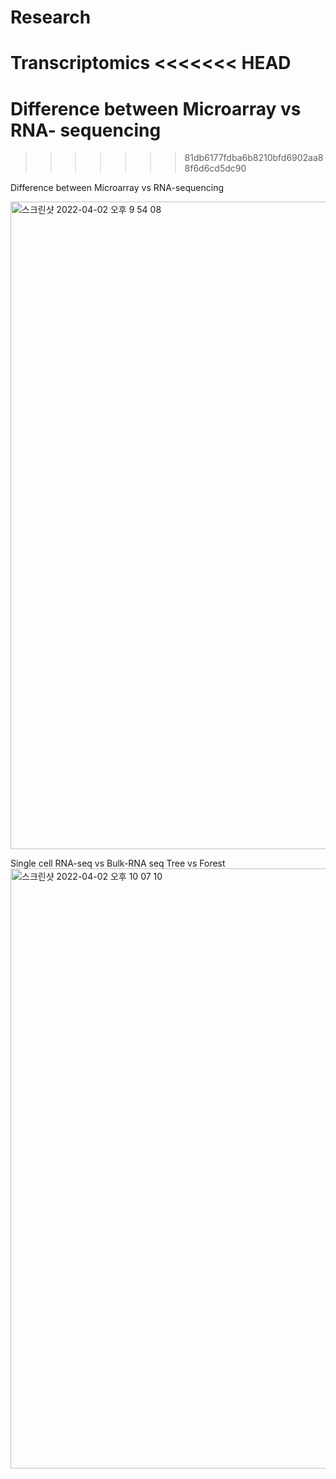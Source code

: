 # Research

Transcriptomics
<<<<<<< HEAD
=======

Difference between Microarray vs RNA- sequencing
=======
>>>>>>> 81db6177fdba6b8210bfd6902aa88f6d6cd5dc90

Difference between Microarray vs RNA-sequencing

<img width="1036" alt="스크린샷 2022-04-02 오후 9 54 08" src="https://user-images.githubusercontent.com/60769265/161384692-b9453487-ad84-474b-b130-ad2e46472782.png">


Single cell RNA-seq vs Bulk-RNA seq
Tree vs Forest
<img width="960" alt="스크린샷 2022-04-02 오후 10 07 10" src="https://user-images.githubusercontent.com/60769265/161384718-473201d3-ff4c-4d4a-8d2e-f2dd685bd99c.png">
